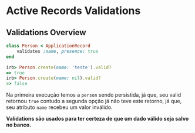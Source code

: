 # Active Records Validations

## Validations Overview 

```ruby
class Person < ApplicationRecord
	validates :name, presence: true
end
```

```ruby
irb> Person.create(name: 'teste').valid?
=> true
irb> Person.create(name: nil).valid?
=> false
```

Na primeira execução temos a `person` sendo persistida, já que, seu valid retornou `true` contudo a segunda opção já não teve este retorno, já que, seu atributo `name` recebeu um valor inválido.

**Validations são usados para ter certeza de que um dado válido seja salvo no banco.** 